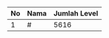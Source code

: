| No | Nama            | Jumlah Level |
|----|-----------------|--------------|
| 1  | #    |    5616        |
